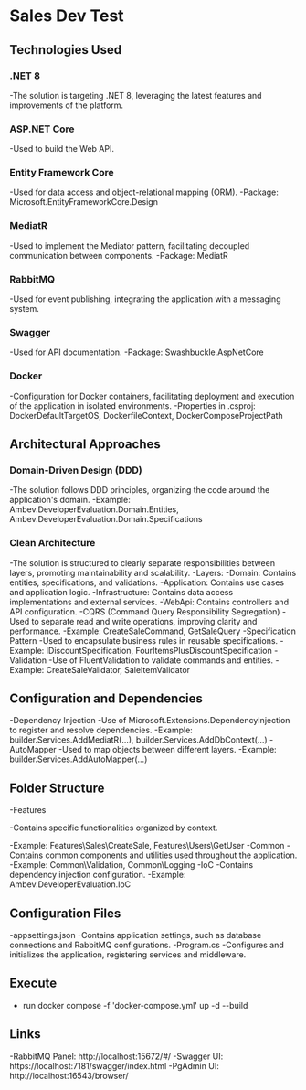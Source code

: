 # Sales Dev Test

## Technologies Used

### .NET 8

-The solution is targeting .NET 8, leveraging the latest features and improvements of the platform.

### ASP.NET Core

-Used to build the Web API.

### Entity Framework Core

-Used for data access and object-relational mapping (ORM).
-Package: Microsoft.EntityFrameworkCore.Design

### MediatR

-Used to implement the Mediator pattern, facilitating decoupled communication between components.
-Package: MediatR

### RabbitMQ

-Used for event publishing, integrating the application with a messaging system.

### Swagger

-Used for API documentation.
-Package: Swashbuckle.AspNetCore

### Docker

-Configuration for Docker containers, facilitating deployment and execution of the application in isolated environments.
-Properties in .csproj: DockerDefaultTargetOS, DockerfileContext, DockerComposeProjectPath

## Architectural Approaches

### Domain-Driven Design (DDD)

-The solution follows DDD principles, organizing the code around the application's domain.
-Example: Ambev.DeveloperEvaluation.Domain.Entities, Ambev.DeveloperEvaluation.Domain.Specifications

### Clean Architecture

-The solution is structured to clearly separate responsibilities between layers, promoting maintainability and scalability.
-Layers:
-Domain: Contains entities, specifications, and validations.
-Application: Contains use cases and application logic.
-Infrastructure: Contains data access implementations and external services.
-WebApi: Contains controllers and API configuration.
-CQRS (Command Query Responsibility Segregation)
-Used to separate read and write operations, improving clarity and performance.
-Example: CreateSaleCommand, GetSaleQuery
-Specification Pattern
-Used to encapsulate business rules in reusable specifications.
-Example: IDiscountSpecification, FourItemsPlusDiscountSpecification
-Validation
-Use of FluentValidation to validate commands and entities.
-Example: CreateSaleValidator, SaleItemValidator

## Configuration and Dependencies

-Dependency Injection
-Use of Microsoft.Extensions.DependencyInjection to register and resolve dependencies.
-Example: builder.Services.AddMediatR(...), builder.Services.AddDbContext<DefaultContext>(...)
-AutoMapper
-Used to map objects between different layers.
-Example: builder.Services.AddAutoMapper(...)

## Folder Structure

-Features

-Contains specific functionalities organized by context.

-Example: Features\Sales\CreateSale, Features\Users\GetUser
-Common
-Contains common components and utilities used throughout the application.
-Example: Common\Validation, Common\Logging
-IoC
-Contains dependency injection configuration.
-Example: Ambev.DeveloperEvaluation.IoC

## Configuration Files

-appsettings.json
-Contains application settings, such as database connections and RabbitMQ configurations.
-Program.cs
-Configures and initializes the application, registering services and middleware.

## Execute

- run docker compose -f 'docker-compose.yml' up -d --build

## Links

-RabbitMQ Panel: http://localhost:15672/#/
-Swagger UI: https://localhost:7181/swagger/index.html
-PgAdmin UI: http://localhost:16543/browser/
